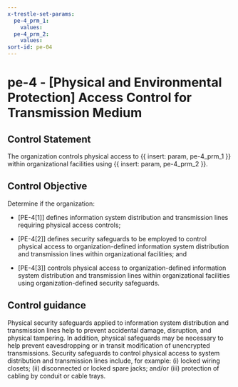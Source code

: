 ```yaml
---
x-trestle-set-params:
  pe-4_prm_1:
    values:
  pe-4_prm_2:
    values:
sort-id: pe-04
---
```


# pe-4 - \[Physical and Environmental Protection\] Access Control for Transmission Medium

## Control Statement

The organization controls physical access to {{ insert: param, pe-4_prm_1 }} within organizational facilities using {{ insert: param, pe-4_prm_2 }}.

## Control Objective

Determine if the organization:

- \[PE-4[1]\] defines information system distribution and transmission lines requiring physical access controls;

- \[PE-4[2]\] defines security safeguards to be employed to control physical access to organization-defined information system distribution and transmission lines within organizational facilities; and

- \[PE-4[3]\] controls physical access to organization-defined information system distribution and transmission lines within organizational facilities using organization-defined security safeguards.

## Control guidance

Physical security safeguards applied to information system distribution and transmission lines help to prevent accidental damage, disruption, and physical tampering. In addition, physical safeguards may be necessary to help prevent eavesdropping or in transit modification of unencrypted transmissions. Security safeguards to control physical access to system distribution and transmission lines include, for example: (i) locked wiring closets; (ii) disconnected or locked spare jacks; and/or (iii) protection of cabling by conduit or cable trays.
